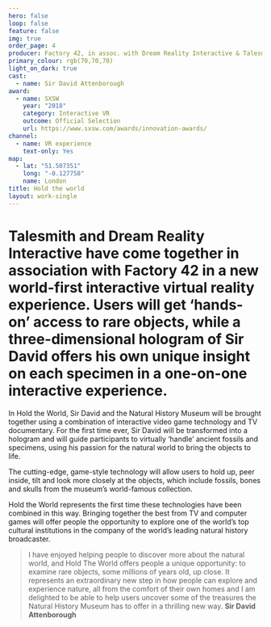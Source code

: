 ```yaml
---
hero: false
loop: false
feature: false
img: true
order_page: 4
producer: Factory 42, in assoc. with Dream Reality Interactive & Talesmitha
primary_colour: rgb(70,70,70)
light_on_dark: true
cast:
  - name: Sir David Attenborough
award:
  - name: SXSW
    year: "2018"
    category: Interactive VR
    outcome: Official Selection
    url: https://www.sxsw.com/awards/innovation-awards/
channel:
  - name: VR experience
    text-only: Yes
map:
  - lat: "51.507351"
    long: "-0.127758"
    name: London
title: Hold the world
layout: work-single
---
```

# Talesmith and Dream Reality Interactive have come together in association with Factory 42 in a new world-first interactive virtual reality experience. Users will get ‘hands-on’ access to rare objects, while a three-dimensional hologram of Sir David offers his own unique insight on each specimen in a one-on-one interactive experience.

In Hold the World, Sir David and the Natural History Museum will be brought together using a combination of interactive video game technology and TV documentary. For the first time ever, Sir David will be transformed into a hologram and will guide participants to virtually ‘handle’ ancient fossils and specimens, using his passion for the natural world to bring the objects to life.

The cutting-edge, game-style technology will allow users to hold up, peer inside, tilt and look more closely at the objects, which include fossils, bones and skulls from the museum’s world-famous collection.

Hold the World represents the first time these technologies have been combined in this way. Bringing together the best from TV and computer games will offer people the opportunity to explore one of the world’s top cultural institutions in the company of the world’s leading natural history broadcaster.

> I have enjoyed helping people to discover more about the natural world, and Hold The World offers people a unique opportunity: to examine rare objects, some millions of years old, up close. It represents an extraordinary new step in how people can explore and experience nature, all from the comfort of their own homes and I am delighted to be able to help users uncover some of the treasures the Natural History Museum has to offer in a thrilling new way.
> **Sir David Attenborough**
